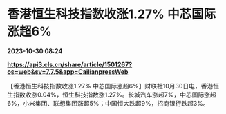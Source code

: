 # 香港恒生科技指数收涨1.27% 中芯国际涨超6%

**2023-10-30 08:24**

**https://api3.cls.cn/share/article/1501267?os=web&sv=7.7.5&app=CailianpressWeb**

【香港恒生科技指数收涨1.27% 中芯国际涨超6%】财联社10月30日电，香港恒生指数收涨0.04%，恒生科技指数涨1.27%。长城汽车涨超7%，中芯国际涨超6%，小米集团、联想集团涨超5%；中国恒大跌超9%，招商银行跌超3%。